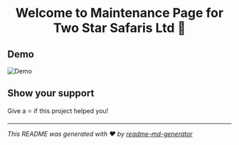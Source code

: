 <h1 align="center">Welcome to Maintenance Page for Two Star Safaris Ltd 👋</h1>
<p>
</p>

## Demo
![Demo](/images/maintenance.png "Demo Image")


## Show your support

Give a ⭐️ if this project helped you!

***
_This README was generated with ❤️ by [readme-md-generator](https://github.com/kefranabg/readme-md-generator)_
